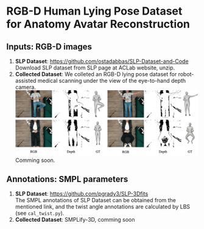 # RGB-D Human Lying Pose Dataset for Anatomy Avatar Reconstruction

## Inputs: RGB-D images
1. **SLP Dataset**: https://github.com/ostadabbas/SLP-Dataset-and-Code <br>
Download SLP dataset from SLP page at ACLab website, unzip.
2. **Collected Dataset**: We colleted an RGB-D lying pose dataset for robot-assisted medical scanning under the view of the eye-to-hand depth camera. <br>
![collected image](collected.png)
Comming soon.

## Annotations: SMPL parameters
1. **SLP Dataset**: https://github.com/pgrady3/SLP-3Dfits <br>
The SMPL annotations of SLP Dataset can be obtained from the mentioned link, and the twist angle annotations are calculated by LBS (see `cal_twist.py`).
2. **Collected Dataset**: SMPLify-3D, comming soon
